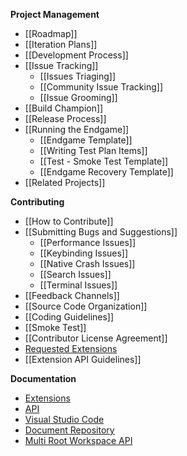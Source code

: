 **Project Management**
* [[Roadmap]]
* [[Iteration Plans]]
* [[Development Process]]
* [[Issue Tracking]]
  * [[Issues Triaging]]
  * [[Community Issue Tracking]]
  * [[Issue Grooming]]
* [[Build Champion]]
* [[Release Process]]
* [[Running the Endgame]]
  * [[Endgame Template]]
  * [[Writing Test Plan Items]]
  * [[Test - Smoke Test Template]]
  * [[Endgame Recovery Template]]
* [[Related Projects]]

**Contributing**
* [[How to Contribute]]
* [[Submitting Bugs and Suggestions]]
  * [[Performance Issues]]
  * [[Keybinding Issues]]
  * [[Native Crash Issues]]
  * [[Search Issues]]
  * [[Terminal Issues]]
* [[Feedback Channels]]
* [[Source Code Organization]]
* [[Coding Guidelines]]
* [[Smoke Test]]
* [[Contributor License Agreement]]
* [Requested Extensions](https://github.com/Microsoft/vscode/wiki/Requested-Extensions)
* [[Extension API Guidelines]]

**Documentation**
* [Extensions](https://code.visualstudio.com/docs/extensions/overview)
* [API](https://code.visualstudio.com/docs/extensionAPI/overview)
* [Visual Studio Code](https://code.visualstudio.com/docs)
* [Document Repository](https://github.com/microsoft/vscode-docs)
* [Multi Root Workspace API](https://github.com/Microsoft/vscode/wiki/Adopting-Multi-Root-Workspace-APIs)
